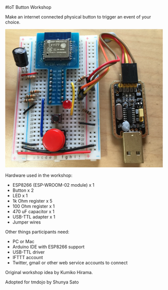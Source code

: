 #IoT Button Workshop

Make an internet connected physical button to trigger an event of your choice.

![Breadboard view](images/IMG_1644.JPG?raw=true "Title")

Hardware used in the workshop:
* ESP8266 (ESP-WROOM-02 module) x 1
* Button x 2
* LED x 1
* 1k Ohm register x 5
* 100 Ohm register x 1
* 470 uF capacitor x 1
* USB-TTL adapter x 1
* Jumper wires

Other things participants need:
* PC or Mac
* Arduino IDE with ESP8266 support
* USB-TTL driver
* IFTTT account
* Twitter, gmail or other web service accounts to connect

Original workshop idea by Kumiko Hirama.

Adopted for tmdojo by Shunya Sato
